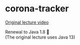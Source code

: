 # corona-tracker
[Original lecture video](https://www.youtube.com/watch?v=8hjNG9GZGnQ) <br>

Renewal to Java 1.8 🤔 <br>
(The original lecture uses Java 13)

